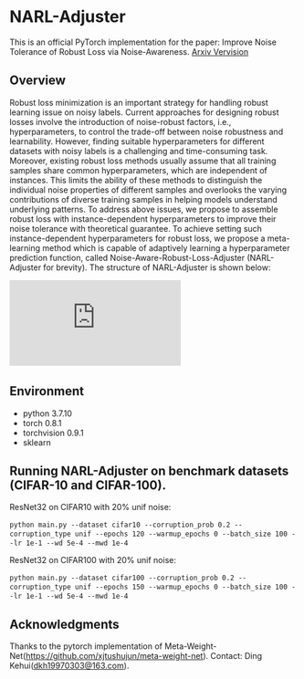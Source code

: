 # NARL-Adjuster
This is an official PyTorch implementation for the paper: Improve Noise Tolerance of Robust Loss via Noise-Awareness. [Arxiv Vervision](https://arxiv.org/pdf/2301.07306)

## Overview
Robust loss minimization is an important strategy for handling robust learning issue on noisy labels. Current approaches for designing robust losses involve the introduction of noise-robust factors, i.e., hyperparameters, to control the trade-off between noise robustness and learnability. However, finding suitable hyperparameters for different datasets with noisy labels is a challenging and time-consuming task. Moreover, existing robust loss methods usually assume that all training samples share common hyperparameters, which are independent of instances. This limits the ability of these methods to distinguish the individual noise properties of different samples and overlooks the varying contributions of diverse training samples in helping models understand underlying patterns. To address above issues, we propose to assemble robust loss with instance-dependent hyperparameters to improve their noise tolerance with theoretical guarantee. To achieve setting such instance-dependent hyperparameters for robust loss, we propose a meta-learning method which is capable of adaptively learning a hyperparameter prediction function, called Noise-Aware-Robust-Loss-Adjuster (NARL-Adjuster for brevity). The structure of NARL-Adjuster is shown below:

![image](https://github.com/xjtushujun/NARL-Adjuster/blob/main/Architecture.pdf)

## Environment
* python 3.7.10
* torch 0.8.1
* torchvision 0.9.1
* sklearn

## Running NARL-Adjuster on benchmark datasets (CIFAR-10 and CIFAR-100).
ResNet32 on CIFAR10 with 20% unif noise:
```
python main.py --dataset cifar10 --corruption_prob 0.2 --corruption_type unif --epochs 120 --warmup_epochs 0 --batch_size 100 --lr 1e-1 --wd 5e-4 --mwd 1e-4
```
ResNet32 on CIFAR100 with 20% unif noise:
```
python main.py --dataset cifar100 --corruption_prob 0.2 --corruption_type unif --epochs 150 --warmup_epochs 0 --batch_size 100 --lr 1e-1 --wd 5e-4 --mwd 1e-4
```
## Acknowledgments
Thanks to the pytorch implementation of Meta-Weight-Net(https://github.com/xjtushujun/meta-weight-net).
Contact: Ding Kehui(dkh19970303@163.com).

